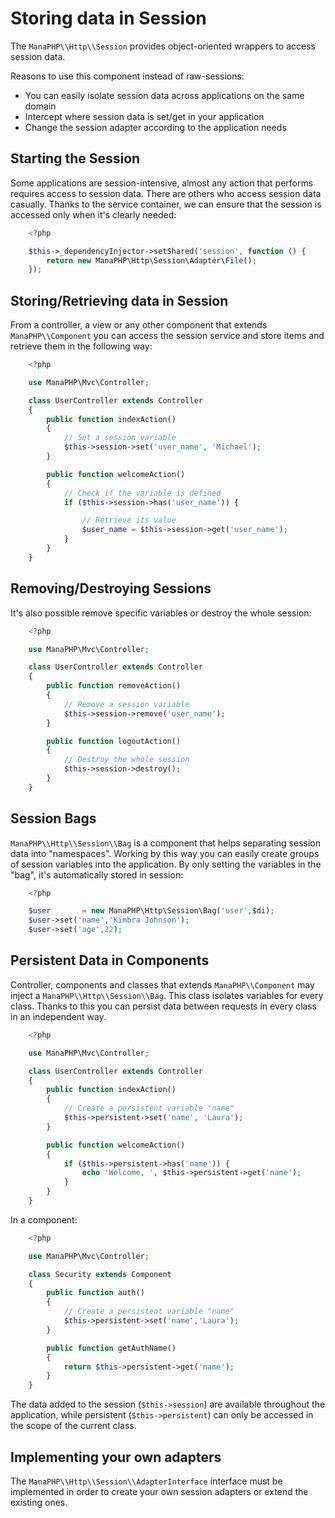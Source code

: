 # Storing data in Session

The `ManaPHP\\Http\\Session` provides object-oriented wrappers to access session data.

Reasons to use this component instead of raw-sessions:

* You can easily isolate session data across applications on the same domain
* Intercept where session data is set/get in your application
* Change the session adapter according to the application needs

## Starting the Session
Some applications are session-intensive, almost any action that performs requires access to session data. There are others who access session data casually.
Thanks to the service container, we can ensure that the session is accessed only when it's clearly needed:

```php
    <?php

    $this->_dependencyInjector->setShared('session', function () {
        return new ManaPHP\Http\Session\Adapter\File();
    });
```

## Storing/Retrieving data in Session
From a controller, a view or any other component that extends `ManaPHP\\Component` you can access the session service
and store items and retrieve them in the following way:

```php
    <?php

    use ManaPHP\Mvc\Controller;

    class UserController extends Controller
    {
        public function indexAction()
        {
            // Set a session variable
            $this->session->set('user_name', 'Michael');
        }

        public function welcomeAction()
        {
            // Check if the variable is defined
            if ($this->session->has('user_name')) {

                // Retrieve its value
                $user_name = $this->session->get('user_name');
            }
        }
    }
```
## Removing/Destroying Sessions
It's also possible remove specific variables or destroy the whole session:

```php
    <?php

    use ManaPHP\Mvc\Controller;

    class UserController extends Controller
    {
        public function removeAction()
        {
            // Remove a session variable
            $this->session->remove('user_name');
        }

        public function logoutAction()
        {
            // Destroy the whole session
            $this->session->destroy();
        }
    }
```

## Session Bags

`ManaPHP\\Http\\Session\\Bag` is a component that helps separating session data into "namespaces".
Working by this way you can easily create groups of session variables into the application. By only setting the variables in the "bag",
it's automatically stored in session:

```php
    <?php

    $user       = new ManaPHP\Http\Session\Bag('user',$di);
    $user->set('name','Kimbra Johnson');
    $user->set('age',22);
```

## Persistent Data in Components
Controller, components and classes that extends `ManaPHP\\Component` may inject
a `ManaPHP\\Http\\Session\\Bag`. This class isolates variables for every class.
Thanks to this you can persist data between requests in every class in an independent way.

```php
    <?php

    use ManaPHP\Mvc\Controller;

    class UserController extends Controller
    {
        public function indexAction()
        {
            // Create a persistent variable "name"
            $this->persistent->set('name', 'Laura');
        }

        public function welcomeAction()
        {
            if ($this->persistent->has('name')) {
                echo 'Welcome, ', $this->persistent->get('name');
            }
        }
    }
```

In a component:

```php
    <?php

    use ManaPHP\Mvc\Controller;

    class Security extends Component
    {
        public function auth()
        {
            // Create a persistent variable "name"
            $this->persistent->set('name','Laura');
        }

        public function getAuthName()
        {
            return $this->persistent->get('name');
        }
    }
```

The data added to the session (`$this->session`) are available throughout the application, while persistent (`$this->persistent`)
can only be accessed in the scope of the current class.

## Implementing your own adapters
The `ManaPHP\\Http\\Session\\AdapterInterface` interface must be implemented in order to create your own session adapters or extend the existing ones.
